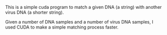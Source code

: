This is a simple cuda program to match a given DNA (a string) with another virus DNA (a shorter string). 

Given a number of DNA samples and a number of virus DNA samples, I used CUDA to make a simple matching process faster.